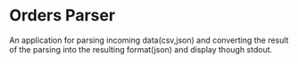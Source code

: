 # Orders Parser
An application for parsing incoming data(csv,json) and converting the result of the parsing into the resulting format(json) and display though stdout.
